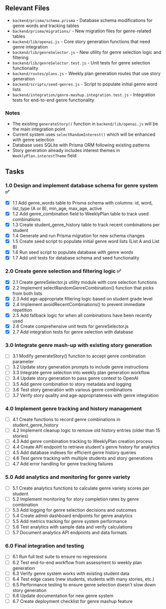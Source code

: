 ## Relevant Files

- `backend/prisma/schema.prisma` - Database schema modifications for genre words and tracking tables
- `backend/prisma/migrations/` - New migration files for genre-related tables
- `backend/lib/openai.js` - Core story generation functions that need genre integration
- `backend/lib/genreSelector.js` - New utility for genre selection logic and filtering
- `backend/lib/genreSelector.test.js` - Unit tests for genre selection functionality
- `backend/routes/plans.js` - Weekly plan generation routes that use story generation
- `backend/scripts/seed-genres.js` - Script to populate initial genre word lists
- `backend/integration/genre-mashup.integration.test.js` - Integration tests for end-to-end genre functionality

### Notes

- The existing `generateStory()` function in `backend/lib/openai.js` will be the main integration point
- Current system uses `selectRandomInterest()` which will be enhanced with genre selection
- Database uses SQLite with Prisma ORM following existing patterns
- Story generation already includes interest themes in `WeeklyPlan.interestTheme` field

## Tasks

### 1.0 Design and implement database schema for genre system ✅

- [x] 1.1 Add genre_words table to Prisma schema with columns: id, word, list_type (A or B), min_age, max_age, active
- [x] 1.2 Add genre_combination field to WeeklyPlan table to track used combinations
- [x] 1.3 Create student_genre_history table to track recent combinations per student
- [x] 1.4 Generate and run Prisma migration for new schema changes
- [x] 1.5 Create seed script to populate initial genre word lists (List A and List B)
- [x] 1.6 Run seed script to populate database with genre words
- [x] 1.7 Add unit tests for database schema and seed functionality

### 2.0 Create genre selection and filtering logic ✅

- [x] 2.1 Create genreSelector.js utility module with core selection functions
- [x] 2.2 Implement selectRandomGenreCombination() function that picks from both lists
- [x] 2.3 Add age-appropriate filtering logic based on student grade level
- [x] 2.4 Implement avoidRecentCombinations() to prevent immediate repetition
- [x] 2.5 Add fallback logic for when all combinations have been recently used
- [x] 2.6 Create comprehensive unit tests for genreSelector.js
- [x] 2.7 Add integration tests for genre selection with database

### 3.0 Integrate genre mash-up with existing story generation

- [ ] 3.1 Modify generateStory() function to accept genre combination parameter
- [ ] 3.2 Update story generation prompts to include genre instructions
- [ ] 3.3 Integrate genre selection into weekly plan generation workflow
- [ ] 3.4 Update story generation to pass genre context to OpenAI
- [ ] 3.5 Add genre combination to story metadata and logging
- [ ] 3.6 Test story generation with various genre combinations
- [ ] 3.7 Verify story quality and age-appropriateness with genre integration

### 4.0 Implement genre tracking and history management

- [ ] 4.1 Create functions to record genre combinations in student_genre_history
- [ ] 4.2 Implement cleanup logic to remove old history entries (older than 15 stories)
- [ ] 4.3 Add genre combination tracking to WeeklyPlan creation process
- [ ] 4.4 Create API endpoint to retrieve student's genre history for analytics
- [ ] 4.5 Add database indexes for efficient genre history queries
- [ ] 4.6 Test genre tracking with multiple students and story generations
- [ ] 4.7 Add error handling for genre tracking failures

### 5.0 Add analytics and monitoring for genre variety

- [ ] 5.1 Create analytics functions to calculate genre variety scores per student
- [ ] 5.2 Implement monitoring for story completion rates by genre combination
- [ ] 5.3 Add logging for genre selection decisions and outcomes
- [ ] 5.4 Create admin dashboard endpoints for genre analytics
- [ ] 5.5 Add metrics tracking for genre system performance
- [ ] 5.6 Test analytics with sample data and verify calculations
- [ ] 5.7 Document analytics API endpoints and data formats

### 6.0 Final integration and testing

- [ ] 6.1 Run full test suite to ensure no regressions
- [ ] 6.2 Test end-to-end workflow from assessment to weekly plan generation
- [ ] 6.3 Verify genre system works with existing student data
- [ ] 6.4 Test edge cases (new students, students with many stories, etc.)
- [ ] 6.5 Performance testing to ensure genre selection doesn't slow down story generation
- [ ] 6.6 Update documentation for new genre system
- [ ] 6.7 Create deployment checklist for genre mashup feature
